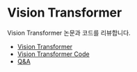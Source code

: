 # Vision Transformer

Vision Transformer 논문과 코드를 리뷰합니다.

- [Vision Transformer](vit.md)
- [Vision Transformer Code](02_code.ipynb)
- [Q&A](02_qa.md)
